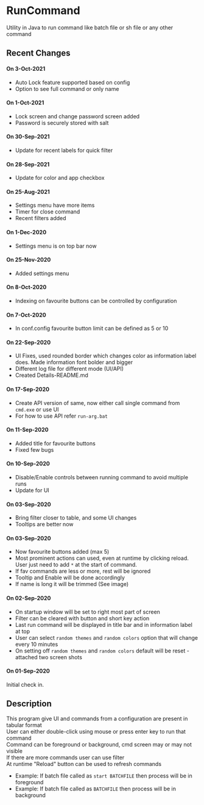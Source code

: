 # RunCommand
Utility in Java to run command like batch file or sh file or any other command

## Recent Changes<br>
#### On 3-Oct-2021<br>
* Auto Lock feature supported based on config
* Option to see full command or only name

#### On 1-Oct-2021<br>
* Lock screen and change password screen added
* Password is securely stored with salt

#### On 30-Sep-2021<br>
* Update for recent labels for quick filter

#### On 28-Sep-2021<br>
* Update for color and app checkbox

#### On 25-Aug-2021<br>
* Settings menu have more items
* Timer for close command
* Recent filters added

#### On 1-Dec-2020<br>
* Settings menu is on top bar now

#### On 25-Nov-2020<br>
* Added settings menu

#### On 8-Oct-2020<br>
* Indexing on favourite buttons can be controlled by configuration

#### On 7-Oct-2020<br>
* In conf.config favourite button limit can be defined as 5 or 10

#### On 22-Sep-2020<br>
* UI Fixes, used rounded border which changes color as information label does.  Made information font bolder and bigger
* Different log file for different mode (UI/API)
* Created Details-README.md

#### On 17-Sep-2020<br>
* Create API version of same, now either call single command from `cmd.exe` or use UI
* For how to use API refer `run-arg.bat`

#### On 11-Sep-2020<br>
* Added title for favourite buttons
* Fixed few bugs

#### On 10-Sep-2020<br>
* Disable/Enable controls between running command to avoid multiple runs
* Update for UI

#### On 03-Sep-2020<br>
* Bring filter closer to table, and some UI changes
* Tooltips are better now

#### On 03-Sep-2020<br>
* Now favourite buttons added (max 5)
* Most prominent actions can used, even at runtime by clicking reload.  User just need to add `*` at the start of command.
* If fav commands are less or more, rest will be ignored
* Tooltip and Enable will be done accordingly
* If name is long it will be trimmed (See image)

#### On 02-Sep-2020<br>
* On startup window will be set to right most part of screen
* Filter can be cleared with button and short key action
* Last run command will be displayed in title bar and in information label at top
* User can select `random themes` and `random colors` option that will change every 10 minutes
* On setting off `random themes` and `random colors` default will be reset - attached two screen shots

#### On 01-Sep-2020<br>
Initial check in.<br>

## Description<br>
This program give UI and commands from a configuration are present in tabular format<br>
User can either double-click using mouse or press enter key to run that command<br>
Command can be foreground or background, cmd screen may or may not visible<br>
If there are more commands user can use filter<br>
At runtime "Reload" button can be used to refresh commands<br>
* Example: If batch file called as `start BATCHFILE` then process will be in foreground<br>
* Example: If batch file called as `BATCHFILE` then process will be in background<br>
